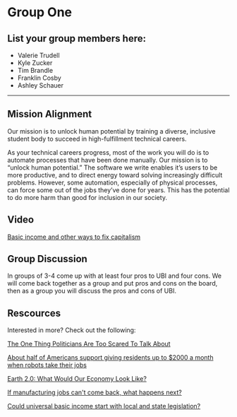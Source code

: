 # Group One

## List your group members here:
- Valerie Trudell
- Kyle Zucker
- Tim Brandle
- Franklin Cosby
- Ashley Schauer

------------------------------------------------------------------------------------------
## Mission Alignment

Our mission is to unlock human potential by training a diverse, inclusive student body to succeed in high-fulfillment technical careers.

As your technical careers progress, most of the work you will do is to automate processes that have been done manually.
Our mission is to “unlock human potential.” The software we write enables it’s users to be more productive, and to direct energy toward
solving increasingly difficult problems. However, some automation, especially of physical processes, can force some out of the jobs
they’ve done for years. This has the potential to do more harm than good for inclusion in our society.



## Video

  [Basic income and other ways to fix capitalism](https://www.youtube.com/watch?v=A2aBKnr3Ep4)

## Group Discussion

  In groups of 3-4 come up with at least four pros to UBI and four cons. We will come back together as a group and put pros and cons
  on the board, then as a group you will discuss the pros and cons of UBI.

## Rescources

  Interested in more? Check out the following:

  [The One Thing Politicians Are Too Scared To Talk About](https://medium.freecodecamp.com/bill-gates-and-elon-musk-just-warned-us-about-the-one-thing-politicians-are-too-scared-to-talk-8db9815fd398#.7uibno4wd)

  [About half of Americans support giving residents up to $2000 a month when robots take their jobs](http://www.cnbc.com/2016/12/19/about-half-of-americans-support-giving-residents-up-to-2000-a-month-when-robots-take-our-jobs.html)

  [Earth 2.0: What Would Our Economy Look Like?](http://freakonomics.com/podcast/earth-2-0-economics-edition-part-1/)

  [If manufacturing jobs can't come back, what happens next?](https://www.marketplace.org/2017/01/19/elections/big-promise/future-erie-will-jobs-come-back)

  [Could universal basic income start with local and state legislation?](https://medium.com/economicsecproj/could-universal-basic-income-start-with-local-and-state-legislation-5a3b60abd914)
